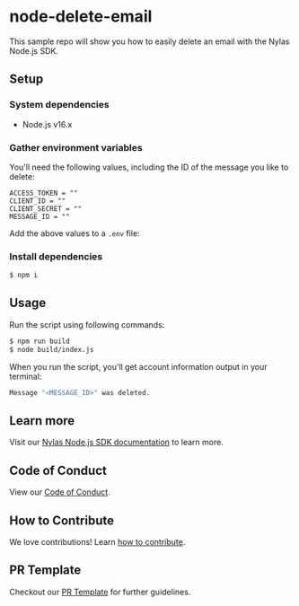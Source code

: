 # node-delete-email

This sample repo will show you how to easily delete an email with the Nylas Node.js SDK.

## Setup

### System dependencies

- Node.js v16.x

### Gather environment variables

You'll need the following values, including the ID of the message you like to delete:

```text
ACCESS_TOKEN = ""
CLIENT_ID = ""
CLIENT_SECRET = ""
MESSAGE_ID = ""
```

Add the above values to a `.env` file:

### Install dependencies

```bash
$ npm i
```

## Usage

Run the script using following commands:

```bash
$ npm run build
$ node build/index.js
```

When you run the script, you'll get account information output in your terminal:

```bash
Message "<MESSAGE_ID>" was deleted.
```

## Learn more

Visit our [Nylas Node.js SDK documentation](https://developer.nylas.com/docs/developer-tools/sdk/node-sdk/) to learn more.

## Code of Conduct

View our [Code of Conduct](https://github.com/nylas-samples/.github/blob/main/CODE_OF_CONDUCT.md).

## How to Contribute

We love contributions! Learn [how to contribute](https://github.com/nylas-samples/.github/blob/main/CONTRIBUTING.md).

## PR Template

Checkout our [PR Template](https://github.com/nylas-samples/.github/tree/main) for further guidelines.